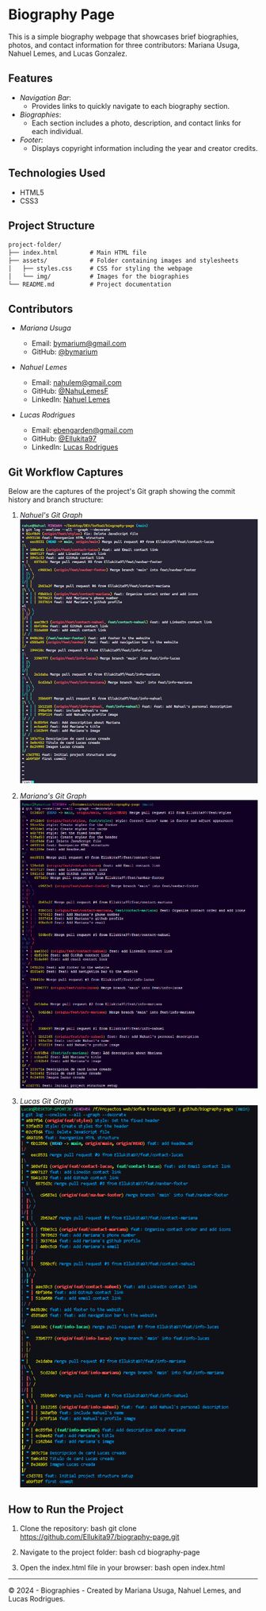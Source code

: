 # Biography Page

This is a simple biography webpage that showcases brief biographies, photos, and contact information for three contributors: Mariana Usuga, Nahuel Lemes, and Lucas Gonzalez.

## Features

- *Navigation Bar*: 
  - Provides links to quickly navigate to each biography section.
- *Biographies*: 
  - Each section includes a photo, description, and contact links for each individual.
- *Footer*:
  - Displays copyright information including the year and creator credits.

## Technologies Used

- HTML5
- CSS3

## Project Structure

```
project-folder/
├── index.html         # Main HTML file
├── assets/            # Folder containing images and stylesheets
│   ├── styles.css     # CSS for styling the webpage
│   └── img/           # Images for the biographies
└── README.md          # Project documentation
```

## Contributors

- *Mariana Usuga*  
  - Email: [bymarium@gmail.com](mailto:bymarium@gmail.com)  
  - GitHub: [@bymarium](https://github.com/bymarium)  
  
- *Nahuel Lemes*  
  - Email: [nahulem@gmail.com](mailto:nahulem@gmail.com)  
  - GitHub: [@NahuLemesF](https://github.com/NahuLemesF)  
  - LinkedIn: [Nahuel Lemes](https://www.linkedin.com/in/ellukita97)  
  
- *Lucas Rodrigues*  
  - Email: [ebengarden@gmail.com](mailto:ebengarden@gmail.com)  
  - GitHub: [@Ellukita97](https://github.com/Ellukita97)  
  - LinkedIn: [Lucas Rodrigues](https://www.linkedin.com/in/ellukita97)  

## Git Workflow Captures

Below are the captures of the project's Git graph showing the commit history and branch structure:


1. *Nahuel's Git Graph*
   ![Git Graph 1](./assets/img/git-graph-1.png)

2. *Mariana's Git Graph*
   ![Git Graph 2](./assets/img/git-graph-2.png)

3. *Lucas Git Graph*
   ![Git Graph 3](./assets/img/git-graph-3.png)


## How to Run the Project

1. Clone the repository:
   bash
   git clone https://github.com/Ellukita97/biography-page.git
   
2. Navigate to the project folder:
   bash
   cd biography-page
   
3. Open the index.html file in your browser:
   bash
   open index.html
   

---

© 2024 - Biographies - Created by Mariana Usuga, Nahuel Lemes, and Lucas Rodrigues.
